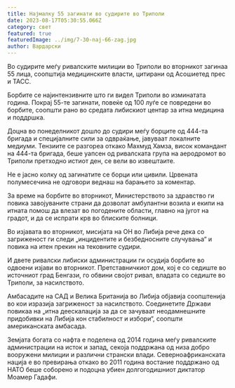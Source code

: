 ```yaml
---
title: Најмалку 55 загинати во судирите во Триполи
date: 2023-08-17T05:30:55.066Z
category: свет
featured: true
featuredImage: ../img/7-30-naj-66-zag.jpg
author: Вардарски
---
```

Во судирите меѓу ривалските милиции во Триполи во вторникот загинаа 55 лица, соопштија медицинските власти, цитирани од Асошиетед прес и ТАСС.

Борбите се најинтензивните што ги видел Триполи во изминатата година. Покрај 55-те загинати, повеќе од 100 луѓе се повредени во борбите, соопшти рано во средата либискиот центар за итна медицина и поддршка.

Доцна во понеделникот дошло до судири меѓу борците од 444-та бригада и специјалните сили за одвраќање, јавуваат локалните медиуми. Тензиите се разгореа откако Махмуд Хамза, висок командант на 444-та бригада, беше уапсен од ривалската група на аеродромот во Триполи претходно истиот ден, се вели во извештаите.

Не е јасно колку од загинатите се борци или цивили. Црвената полумесечина не одговори веднаш на барањето за коментар.

За време на борбите во вторникот, Министерството за здравство ги повика завојуваните страни да дозволат амбулантни возила и екипи на итната помош да влезат во погодените области, главно на југот на градот, и да се испрати крв во блиските болници.

Во изјавата во вторникот, мисијата на ОН во Либија рече дека со загриженост ги следи „инцидентите и безбедносните случувања“ и повика на итен прекин на тековните судири.

И двете ривалски либиски администрации ги осудија борбите во одвоени изјави во вторникот. Претставничкиот дом, кој е со седиште во источниот град Бенгази, го обвини својот ривал, владата со седиште во Триполи, за насилството.

Амбасадите на САД и Велика Британија во Либија објавија соопштенија во кои изразија загриженост за насилството. Соединетите Држави повикаа на „итна деескалација за да се зачуваат неодамнешните придобивки на Либија кон стабилност и избори“, соопшти американската амбасада.

Земјата богата со нафта е поделена од 2014 година меѓу ривалските администрации на исток и запад, секоја поддржана од низа добро вооружени милиции и различни странски влади. Северноафриканската нација е во превирања откако во 2011 година востание поддржано од НАТО беше соборено и подоцна убиен долгогодишниот диктатор Моамер Гадафи.